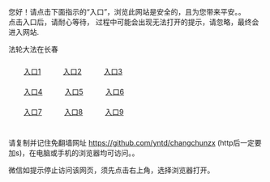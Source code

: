 您好！请点击下面指示的“入口”，浏览此网站是安全的，且为您带来平安。。 <br/>
点击入口后，请耐心等待， 过程中可能会出现无法打开的提示，请忽略，最终会进入网站. </br>

法轮大法在长春<br/>
<div style="padding:10px"><a style="margin:20px" target="_blank" href="https://d2r54onh8ppaqd.cloudfront.net/2Qpsp?xrmzm" id="ccLink1" rel="nofollow">入口1</a> <a target="_blank" style="margin:20px" href="https://d1ixj3n4yurp1b.cloudfront.net/2Qpsp?wyjbxvk" id="ccLink2" rel="nofollow">入口2</a> <a style="margin:20px" target="_blank" href="https://dcyzk22dbv8r.cloudfront.net/2Qpsp?mziyxclo" id="ccLink3" rel="nofollow">入口3</a></div>

<div style="padding:10px" ><a style="margin:20px" target="_blank" href="https://d2r54onh8ppaqd.cloudfront.net/2Qpsp?xrmzm" id="ccLink4" rel="nofollow">入口4</a> <a style="margin:20px" href="https://d1ixj3n4yurp1b.cloudfront.net/2Qpsp?wyjbxvk" target="_blank" id="ccLink5" rel="nofollow">入口5</a> <a style="margin:20px" href="https://dcyzk22dbv8r.cloudfront.net/2Qpsp?mziyxclo" target="_blank" id="ccLink6" rel="nofollow">入口6</a></div>

<div style="padding:10px"><a style="margin:20px" target="_blank" href="https://d2r54onh8ppaqd.cloudfront.net/2Qpsp?xrmzm" id="ccLink7" rel="nofollow">入口7</a> <a style="margin:20px" href="https://d1ixj3n4yurp1b.cloudfront.net/2Qpsp?wyjbxvk" target="_blank" id="ccLink8" rel="nofollow">入口8</a> <a style="margin:20px" target="_blank" href="https://dcyzk22dbv8r.cloudfront.net/2Qpsp?mziyxclo" id="ccLink9" rel="nofollow">入口9</a></div>

<br/>



请复制并记住免翻墙网址 https://github.com/yntd/changchunzx (http后一定要加s)，在电脑或手机的浏览器均可访问。。<br/>

微信如提示停止访问该网页，须先点击右上角，选择浏览器打开。
